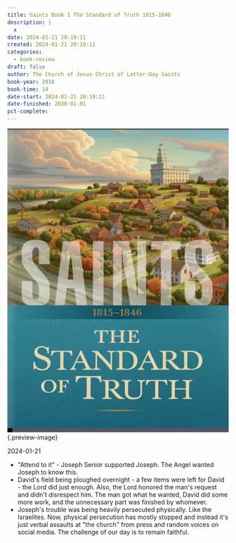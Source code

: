 ```yaml
---
title: Saints Book 1 The Standard of Truth 1815-1846
description: |
  x
date: 2024-01-21 20:19:11
created: 2024-01-21 20:19:11
categories:
  - book-review
draft: false
author: The Church of Jesus Christ of Latter-Day Saints
book-year: 2018
book-time: 14
date-start: 2024-01-21 20:19:11
date-finished: 2030-01-01
pct-complete:
---
```

![Saints Book 1](../img/book-saints-volume-1-the-standard-of-truth-18151846.jpeg){.preview-image}

2024-01-21
- "Attend to it" - Joseph Senior supported Joseph. The Angel wanted Joseph to know this. 
- David's field being ploughed overnight - a few items were left for David - the Lord did just enough. Also, the Lord honored the man's request and didn't disrespect him. The man got what he wanted, David did some more work, and the unnecessary part was finished by whomever. 
- Joseph's trouble was being heavily persecuted physically. Like the Israelites. Now, physical persecution has mostly stopped and instead it's just verbal assaults at "the church" from press and random voices on social media. The challenge of our day is to remain faithful. 
